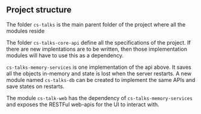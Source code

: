 ## Project structure

The folder `cs-talks` is the main parent folder of the project where all the modules reside

The folder `cs-talks-core-api` define all the specifications of the project. If there are new implentations are to be 
written, then those implementation modules will have to use this as a dependency. 

`cs-talks-memory-services` is one implementation of the api above. It saves all the objects in-memory and state is lost when 
the server restarts. A new module named `cs-talks-db` can be created to implement the same APIs and save states on restarts. 

The module `cs-talk-web` has the dependency of `cs-talks-memory-services` and exposes the RESTFul web-apis for the UI to interact with.

